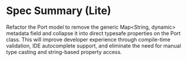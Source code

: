 # Spec Summary (Lite)

Refactor the Port model to remove the generic Map<String, dynamic> metadata field and collapse it into direct typesafe properties on the Port class. This will improve developer experience through compile-time validation, IDE autocomplete support, and eliminate the need for manual type casting and string-based property access.